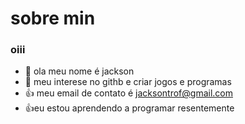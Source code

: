 # sobre min

### oiii
- 👋 ola meu nome é jackson
- 👀 meu interese no githb e criar jogos e programas
- :+1: meu email de contato é jacksontrof@gmail.com
- :+1:eu estou aprendendo a programar resentemente 




